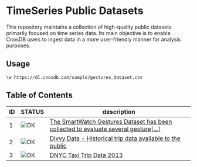 TimeSeries Public Datasets
=======================

This repository maintains a collection of high-quality public datasets primarily focused on time series data. Its main objective is to enable CnosDB users to ingest data in a more user-friendly manner for analysis purposes.

## Usage

```shell
\w https://dl.cnosdb.com/sample/gestures_dataset.csv
```

## Table of Contents

| ID| STATUS| description  |
| --| ------| ------------ |
| 1 | ![OK](https://raw.githubusercontent.com/awesomedata/apd-core/master/deploy/ok-24.png)  | [The SmartWatch Gestures Dataset has been collected to evaluate several gesture[...]](smartwatch_gesture/README.md)
| 2 | ![OK](https://raw.githubusercontent.com/awesomedata/apd-core/master/deploy/ok-24.png)  | [Divvy Data - Historical trip data available to the public](DivvyData/README.md)||
| 3 | ![OK](https://raw.githubusercontent.com/awesomedata/apd-core/master/deploy/ok-24.png)  | [DNYC Taxi Trip Data 2013](NYC_taxi_trip_data/README.md)||